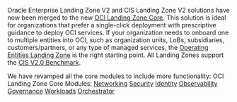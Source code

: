 Oracle Enterprise Landing Zone V2 and CIS Landing Zone V2 solutions have now been merged to the new [OCI Landing Zone Core](https://github.com/oci-landing-zones/oci-landingzone-core).  This solution is ideal for organizations that prefer a single-click deployment with prescriptive guidance to deploy OCI services.
If your organization needs to onboard one to multiple entities into OCI, such as organization units, LoBs, subsidiaries, customers/partners, or any type of managed services, the [Operating Entities Landing Zone](https://github.com/oci-landing-zones/oci-landing-zone-operating-entities) is the right starting point. All Landing Zones support the [CIS V2.0 Benchmark](https://www.cisecurity.org/benchmark/oracle_cloud).

We have revamped all the core modules to include more functionality:
OCI Landing Zone Core Modules:
[Networking](https://github.com/oci-landing-zones/terraform-oci-modules-networking)
[Security](https://github.com/oci-landing-zones/terraform-oci-modules-security)
[Identity](https://github.com/oci-landing-zones/terraform-oci-modules-iam)
[Observability](https://github.com/oci-landing-zones/terraform-oci-modules-observability)
[Governance](https://github.com/oci-landing-zones/terraform-oci-modules-governance)
[Workloads](https://github.com/oci-landing-zones/terraform-oci-modules-workloads)
[Orchestrator](https://github.com/oci-landing-zones/terraform-oci-modules-orchestrator)